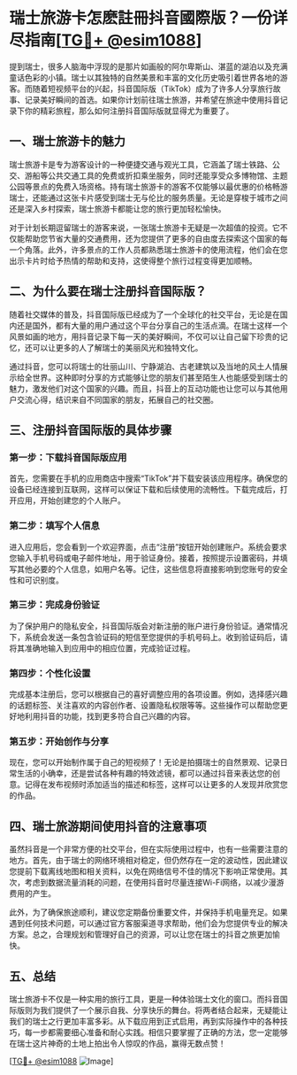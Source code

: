 # 瑞士旅游卡怎麽註冊抖音國際版？一份详尽指南[[TG💪+ @esim1088](https://t.me/s/esim1088)]

提到瑞士，很多人脑海中浮现的是那片如画般的阿尔卑斯山、湛蓝的湖泊以及充满童话色彩的小镇。瑞士以其独特的自然美景和丰富的文化历史吸引着世界各地的游客。而随着短视频平台的兴起，抖音国际版（TikTok）成为了许多人分享旅行故事、记录美好瞬间的首选。如果你计划前往瑞士旅游，并希望在旅途中使用抖音记录下你的精彩旅程，那么如何注册抖音国际版就显得尤为重要了。

## 一、瑞士旅游卡的魅力

瑞士旅游卡是专为游客设计的一种便捷交通与观光工具，它涵盖了瑞士铁路、公交、游船等公共交通工具的免费或折扣乘坐服务，同时还能享受众多博物馆、主题公园等景点的免费入场资格。持有瑞士旅游卡的游客不仅能够以最优惠的价格畅游瑞士，还能通过这张卡片感受到瑞士无与伦比的服务质量。无论是穿梭于城市之间还是深入乡村探索，瑞士旅游卡都能让您的旅行更加轻松愉快。

对于计划长期逗留瑞士的游客来说，一张瑞士旅游卡无疑是一次超值的投资。它不仅能帮助您节省大量的交通费用，还为您提供了更多的自由度去探索这个国家的每一个角落。此外，许多景点的工作人员都熟悉瑞士旅游卡的使用流程，他们会在您出示卡片时给予热情的帮助和支持，这使得整个旅行过程变得更加顺畅。

## 二、为什么要在瑞士注册抖音国际版？

随着社交媒体的普及，抖音国际版已经成为了一个全球化的社交平台，无论是在国内还是国外，都有大量的用户通过这个平台分享自己的生活点滴。在瑞士这样一个风景如画的地方，用抖音记录下每一天的美好瞬间，不仅可以让自己留下珍贵的记忆，还可以让更多的人了解瑞士的美丽风光和独特文化。

通过抖音，您可以将瑞士的壮丽山川、宁静湖泊、古老建筑以及当地的风土人情展示给全世界。这种即时分享的方式能够让您的朋友们甚至陌生人也能感受到瑞士的魅力，激发他们对这个国家的兴趣。而且，抖音上的互动功能也让您可以与其他用户交流心得，结识来自不同国家的朋友，拓展自己的社交圈。

## 三、注册抖音国际版的具体步骤

### 第一步：下载抖音国际版应用

首先，您需要在手机的应用商店中搜索“TikTok”并下载安装该应用程序。确保您的设备已经连接到互联网，这样可以保证下载和后续使用的流畅性。下载完成后，打开应用，开始创建您的个人账户。

### 第二步：填写个人信息

进入应用后，您会看到一个欢迎界面，点击“注册”按钮开始创建账户。系统会要求您输入手机号码或电子邮件地址，用于验证身份。接着，按照提示设置密码，并填写其他必要的个人信息，如用户名等。记住，这些信息将直接影响到您账号的安全性和可识别度。

### 第三步：完成身份验证

为了保护用户的隐私安全，抖音国际版会对新注册的账户进行身份验证。通常情况下，系统会发送一条包含验证码的短信至您提供的手机号码上。收到验证码后，请将其准确地输入到应用中的相应位置，完成验证过程。

### 第四步：个性化设置

完成基本注册后，您可以根据自己的喜好调整应用的各项设置。例如，选择感兴趣的话题标签、关注喜欢的内容创作者、设置隐私权限等等。这些操作可以帮助您更好地利用抖音的功能，找到更多符合自己兴趣的内容。

### 第五步：开始创作与分享

现在，您可以开始制作属于自己的短视频了！无论是拍摄瑞士的自然景观、记录日常生活的小确幸，还是尝试各种有趣的特效滤镜，都可以通过抖音来表达您的创意。记得在发布视频时添加适当的描述和标签，这样可以让更多的人发现并欣赏您的作品。

## 四、瑞士旅游期间使用抖音的注意事项

虽然抖音是一个非常方便的社交平台，但在实际使用过程中，也有一些需要注意的地方。首先，由于瑞士的网络环境相对稳定，但仍然存在一定的波动性，因此建议您提前下载离线地图和相关资料，以免在网络信号不佳的情况下影响正常使用。其次，考虑到数据流量消耗的问题，在使用抖音时尽量连接Wi-Fi网络，以减少漫游费用的产生。

此外，为了确保旅途顺利，建议您定期备份重要文件，并保持手机电量充足。如果遇到任何技术问题，可以通过官方客服渠道寻求帮助，他们会为您提供专业的解决方案。总之，合理规划和管理好自己的资源，可以让您在瑞士的抖音之旅更加愉快。

## 五、总结

瑞士旅游卡不仅是一种实用的旅行工具，更是一种体验瑞士文化的窗口。而抖音国际版则为我们提供了一个展示自我、分享快乐的舞台。将两者结合起来，无疑能让我们的瑞士之行更加丰富多彩。从下载应用到正式启用，再到实际操作中的各种技巧，每一步都需要细心准备和耐心实践。相信只要掌握了正确的方法，您一定能够在瑞士这片神奇的土地上拍出令人惊叹的作品，赢得无数点赞！

[[TG💪+ @esim1088](https://t.me/s/esim1088) ![Image](https://i.postimg.cc/4NQfJmqS/Snipaste-2025-05-13-00-14-12.png)]